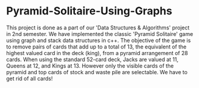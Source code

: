 # Pyramid-Solitaire-Using-Graphs


This project is done as a part of our 'Data Structures & Algorithms' project in 2nd semester. We have implemented the classic 'Pyramid Solitaire' game using graph and stack data structures in c++. The objective of the game is to remove pairs of cards that add up to a total of 13, the equivalent of the highest valued card in the deck (king), from a pyramid arrangement of 28 cards. When using the standard 52-card deck, Jacks are valued at 11, Queens at 12, and Kings at 13. However only the visible cards of the pyramid and top cards of stock and waste pile are selectable. We have to get rid of all cards!


